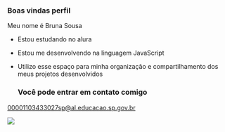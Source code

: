 ### Boas vindas perfil 

Meu nome é Bruna Sousa

- Estou estudando no alura
- Estou me desenvolvendo na linguagem JavaScript
- Utilizo esse espaço para minha organização e compartilhamento dos meus projetos desenvolvidos

  ### Você pode entrar em contato comigo
  
00001103433027sp@al.educacao.sp.gov.br

![](https://media.tenor.com/JN7tI4G92fkAAAAi/canticos-heart.gif)
